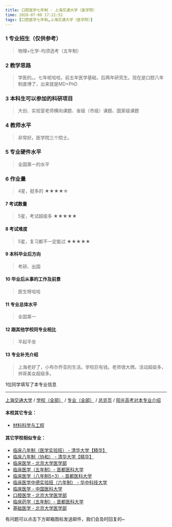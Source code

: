 ```yaml
---
title: 口腔医学七年制 - 上海交通大学（医学院）
time: 2020-07-08 17:22:52
tags: [口腔医学七年制,上海交通大学（医学院）]
---
```

### 1 专业招生（仅供参考）  
> 物理+化学-均须选考（五年制）



### 2 教学思路
> 学医的。。七年呢哈哈，前五年医学基础，后两年研究生。现在是口腔八年制直博了，出来就是MD+PhD


### 3 本科生可以参加的科研项目
>  大创、实验室老师横向课题、省级（市级）课题、国家级课题


### 4 教师水平
> 非常好。医学院三个院士。


### 5 专业硬件水平
> 全国第一的水平


### 6 作业量
>4星，挺多的
★★★★☆


#### 7 考试数量
>5星，考试超级多
★★★★★


#### 8 考试难度
> 5星，复习都不一定能过
★★★★★



#### 9 本科毕业后方向
> 考研、出国


#### 10 毕业后从事的工作及前景
> 医生呀哈哈


#### 11 专业总体水平
> 全国第一


#### 12 跟其他学校同专业相比
> 平起平坐


#### 13 专业补充介绍
> 上海老好了，小布尔乔亚的生活。学校巨有钱。老师很大牌。活动超级多，帅哥美女超级多。

1位同学填写了本专业信息
***
[上海交通大学](https://univgo.github.io/2020/07/08/上海交通大学) / [学校（全部）](https://univgo.github.io/2020/07/09/学校汇总页) / [专业（全部）](https://univgo.github.io/2020/07/09/专业汇总页) / [总览页](https://univgo.github.io/2020/07/09/总览) / [阳光高考对本专业介绍](http://gaokao.chsi.com.cn/sch/zyk/view.do?schId=73393510&specId=73385128)
#### 本校其它专业：
- [材料科学与工程](https://univgo.github.io/2020/07/08/材料科学与工程%20-%20上海交通大学)

#### 其它学校相似专业：
- [临床八年制（医学实验班） - 清华大学【精华】](https://univgo.github.io/2020/07/14/临床八年制（医学实验班）-%20清华大学)
- [临床八年制（协和） - 清华大学【精华】](https://univgo.github.io/2020/07/14/临床八年制（协和）-%20清华大学)
- [临床医学 - 北京大学医学部](https://univgo.github.io/2020/07/08/临床医学%20-%20北京大学医学部)
- [临床医学（五年制）- 首都医科大学](https://univgo.github.io/2020/07/08/临床医学（五年制）%20-%20首都医科大学)
- [临床医学（八年制5+3）- 首都医科大学](https://univgo.github.io/2020/07/08/临床医学（八年制5+3）%20-%20首都医科大学)
- [临床医学中德实验班（六年制） - 华中科技大学](https://univgo.github.io/2020/07/08/临床医学中德实验班（六年制）-%20华中科技大学)
- [临床医学 - 中国医科大学](https://univgo.github.io/2020/07/08/临床医学%20-%20中国医科大学)
- [口腔医学 - 北京大学医学部](https://univgo.github.io/2020/07/08/口腔医学%20-%20北京大学医学部)
- [临床药学（五年制）- 首都医科大学](https://univgo.github.io/2020/07/08/临床药学（五年制）-%20首都医科大学)
- [基础医学 - 北京大学医学部](https://univgo.github.io/2020/07/08/基础医学%20-%20北京大学医学部)

有问题可以点击下方邮箱图标发送邮件，我们会及时回复的~